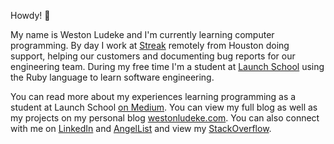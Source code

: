 Howdy! 👋

My name is Weston Ludeke and I'm currently learning computer programming. By day I work at [Streak](https://streak.com) remotely from Houston doing support, helping our customers and documenting bug reports for our engineering team. During my free time I'm a student at [Launch School](https://launchschool.com) using the Ruby language to learn software engineering. 

You can read more about my experiences learning programming as a student at Launch School [on Medium](https://westonludeke.medium.com). You can view my full blog as well as my projects on my personal blog [westonludeke.com](https://westonludeke.com). You can also connect with me on [LinkedIn](https://westonludeke.com) and [AngelList](https://angel.co/u/westonludeke) and view my [StackOverflow](https://stackoverflow.com/users/5137112/weston).


<!--
**westonludeke/westonludeke** is a ✨ _special_ ✨ repository because its `README.md` (this file) appears on your GitHub profile.

Here are some ideas to get you started:

- 🔭 I’m currently working on ...
- 🌱 I’m currently learning ...
- 👯 I’m looking to collaborate on ...
- 🤔 I’m looking for help with ...
- 💬 Ask me about ...
- 📫 How to reach me: ...
- 😄 Pronouns: ...
- ⚡ Fun fact: ...
-->
